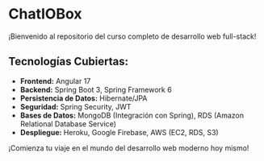 # ChatIOBox
¡Bienvenido al repositorio del curso completo de desarrollo web full-stack!

## Tecnologías Cubiertas:

- **Frontend:** Angular 17
- **Backend:** Spring Boot 3, Spring Framework 6
- **Persistencia de Datos:** Hibernate/JPA
- **Seguridad:** Spring Security, JWT
- **Bases de Datos:** MongoDB (Integración con Spring), RDS (Amazon Relational Database Service)
- **Despliegue:** Heroku, Google Firebase, AWS (EC2, RDS, S3)


¡Comienza tu viaje en el mundo del desarrollo web moderno hoy mismo!
